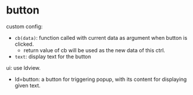 # button

custom config:

 - `cb(data)`: function called with current data as argument when button is clicked.
   - return value of cb will be used as the new data of this ctrl.
 - `text`: display text for the button

ui: use ldview.

 - ld=button: a button for triggering popup, with its content for displaying given text.

